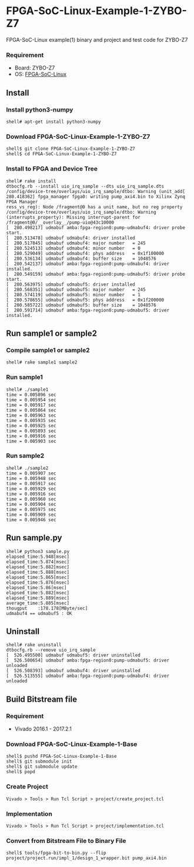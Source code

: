 FPGA-SoC-Linux-Example-1-ZYBO-Z7
================================

FPGA-SoC-Linux example(1) binary and project and test code for ZYBO-Z7

### Requirement

* Board: ZYBO-Z7
* OS: [FPGA-SoC-Linux](https://github.com/ikwzm/FPGA-SoC-Linux.git)

## Install

### Install python3-numpy

```
shell# apt-get install python3-numpy
```

### Download FPGA-SoC-Linux-Example-1-ZYBO-Z7

```
shell$ git clone FPGA-SoC-Linux-Example-1-ZYBO-Z7
shell$ cd FPGA-SoC-Linux-Example-1-ZYBO-Z7
```

### Install to FPGA and Device Tree

```
shell# rake install
dtbocfg.rb --install uio_irq_sample --dts uio_irq_sample.dts
/config/device-tree/overlays/uio_irq_sample/dtbo: Warning (unit_add[  280.418362] fpga_manager fpga0: writing pump_axi4.bin to Xilinx Zynq FPGA Manager
ress_vs_reg): Node /fragment@0 has a unit name, but no reg property
/config/device-tree/overlays/uio_irq_sample/dtbo: Warning (interrupts_property): Missing interrupt-parent for /fragment@0/__overlay__/pump-uio@43c10000
[  280.498217] udmabuf amba:fpga-region0:pump-udmabuf4: driver probe start.
[  280.513478] udmabuf udmabuf4: driver installed
[  280.517845] udmabuf udmabuf4: major number   = 245
[  280.524513] udmabuf udmabuf4: minor number   = 0
[  280.529049] udmabuf udmabuf4: phys address   = 0x1f100000
[  280.536134] udmabuf udmabuf4: buffer size    = 1048576
[  280.542137] udmabuf amba:fpga-region0:pump-udmabuf4: driver installed.
[  280.549159] udmabuf amba:fpga-region0:pump-udmabuf5: driver probe start.
[  280.563975] udmabuf udmabuf5: driver installed
[  280.568351] udmabuf udmabuf5: major number   = 245
[  280.574119] udmabuf udmabuf5: minor number   = 1
[  280.578655] udmabuf udmabuf5: phys address   = 0x1f200000
[  280.585722] udmabuf udmabuf5: buffer size    = 1048576
[  280.591714] udmabuf amba:fpga-region0:pump-udmabuf5: driver installed.
```

## Run sample1 or sample2

### Compile sample1 or sample2

```
shell# rake sample1 sample2
```

### Run sample1

```
shell# ./sample1
time = 0.005896 sec
time = 0.005954 sec
time = 0.005917 sec
time = 0.005864 sec
time = 0.005963 sec
time = 0.005935 sec
time = 0.005925 sec
time = 0.005893 sec
time = 0.005916 sec
time = 0.005903 sec
```

### Run sample2

```
shell# ./sample2
time = 0.005907 sec
time = 0.005948 sec
time = 0.005917 sec
time = 0.005929 sec
time = 0.005916 sec
time = 0.005960 sec
time = 0.005904 sec
time = 0.005975 sec
time = 0.005909 sec
time = 0.005946 sec
```

## Run sample.py

```
shell# python3 sample.py
elapsed_time:5.948[msec]
elapsed_time:5.874[msec]
elapsed_time:5.882[msec]
elapsed_time:5.888[msec]
elapsed_time:5.865[msec]
elapsed_time:5.876[msec]
elapsed_time:5.86[msec]
elapsed_time:5.882[msec]
elapsed_time:5.889[msec]
average_time:5.885[msec]
thougput    :178.178[MByte/sec]
udmabuf4 == udmabuf5 : OK
```

## Uninstall

```
shell# rake uninstall
dtbocfg.rb --remove uio_irq_sample
[  526.495500] udmabuf udmabuf5: driver uninstalled
[  526.500654] udmabuf amba:fpga-region0:pump-udmabuf5: driver unloaded
[  526.508393] udmabuf udmabuf4: driver uninstalled
[  526.513555] udmabuf amba:fpga-region0:pump-udmabuf4: driver unloaded
```


## Build Bitstream file

### Requirement

* Vivado 2016.1 - 2017.2.1

### Download FPGA-SoC-Linux-Example-1-Base

```
shell$ pushd FPGA-SoC-Linux-Example-1-Base
shell$ git submodule init
shell$ git submodule update
shell$ popd
```

### Create Project

```
Vivado > Tools > Run Tcl Script > project/create_project.tcl
```

### Implementation

```
Vivado > Tools > Run Tcl Script > project/implementation.tcl
```

### Convert from Bitstream File to Binary File

```
shell$ tools/fpga-bit-to-bin.py --flip project/project.run/impl_1/design_1_wrapper.bit pump_axi4.bin
```
